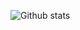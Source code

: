 ![Github stats](https://github-readme-stats.vercel.app/api?username=tuminoid&show_icons=true&count_private=true&include_all_commits=true&theme=tokyonight)
